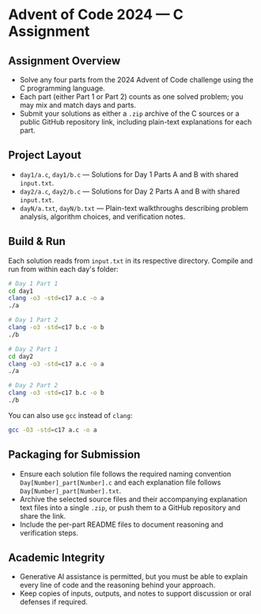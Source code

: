 # Advent of Code 2024 — C Assignment

## Assignment Overview
- Solve any four parts from the 2024 Advent of Code challenge using the C programming language.
- Each part (either Part 1 or Part 2) counts as one solved problem; you may mix and match days and parts.
- Submit your solutions as either a `.zip` archive of the C sources or a public GitHub repository link, including plain-text explanations for each part.

## Project Layout
- `day1/a.c`, `day1/b.c` — Solutions for Day 1 Parts A and B with shared `input.txt`.
- `day2/a.c`, `day2/b.c` — Solutions for Day 2 Parts A and B with shared `input.txt`.
- `dayN/a.txt`, `dayN/b.txt` — Plain-text walkthroughs describing problem analysis, algorithm choices, and verification notes.

## Build & Run

Each solution reads from `input.txt` in its respective directory. Compile and run from within each day's folder:

```sh
# Day 1 Part 1
cd day1
clang -o3 -std=c17 a.c -o a
./a

# Day 1 Part 2
clang -o3 -std=c17 b.c -o b
./b

# Day 2 Part 1
cd day2
clang -o3 -std=c17 a.c -o a
./a

# Day 2 Part 2
clang -o3 -std=c17 b.c -o b
./b
```

You can also use `gcc` instead of `clang`:
```sh
gcc -O3 -std=c17 a.c -o a
```

## Packaging for Submission
- Ensure each solution file follows the required naming convention `Day[Number]_part[Number].c` and each explanation file follows `Day[Number]_part[Number].txt`.
- Archive the selected source files and their accompanying explanation text files into a single `.zip`, or push them to a GitHub repository and share the link.
- Include the per-part README files to document reasoning and verification steps.

## Academic Integrity
- Generative AI assistance is permitted, but you must be able to explain every line of code and the reasoning behind your approach.
- Keep copies of inputs, outputs, and notes to support discussion or oral defenses if required.
